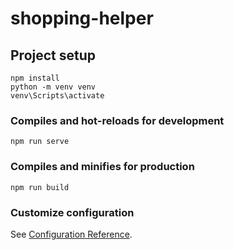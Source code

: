 # shopping-helper

## Project setup
```
npm install
python -m venv venv
venv\Scripts\activate
```

### Compiles and hot-reloads for development
```
npm run serve
```

### Compiles and minifies for production
```
npm run build
```

### Customize configuration
See [Configuration Reference](https://cli.vuejs.org/config/).
